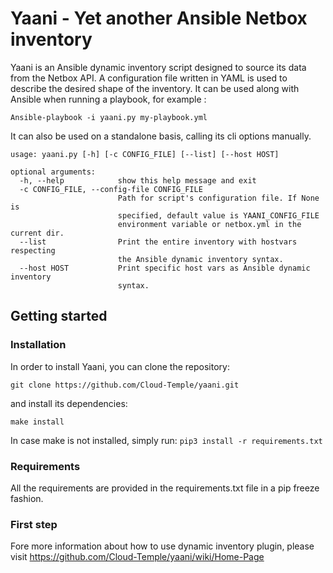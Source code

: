 # Yaani - Yet another Ansible Netbox inventory

Yaani is an Ansible dynamic inventory script designed to source its data from the Netbox API. A configuration file written in YAML is used to describe the desired shape of the inventory. It can be used along with Ansible when running a playbook, for example :
```
Ansible-playbook -i yaani.py my-playbook.yml
```

It can also be used on a standalone basis, calling its cli options manually.
```
usage: yaani.py [-h] [-c CONFIG_FILE] [--list] [--host HOST]

optional arguments:
  -h, --help            show this help message and exit
  -c CONFIG_FILE, --config-file CONFIG_FILE
                        Path for script's configuration file. If None is
                        specified, default value is YAANI_CONFIG_FILE
                        environment variable or netbox.yml in the current dir.
  --list                Print the entire inventory with hostvars respecting
                        the Ansible dynamic inventory syntax.
  --host HOST           Print specific host vars as Ansible dynamic inventory
                        syntax.
```

## Getting started

### Installation

In order to install Yaani, you can clone the repository:
```
git clone https://github.com/Cloud-Temple/yaani.git
```

and install its dependencies:
```
make install
```

In case make is not installed, simply run:
```pip3 install -r requirements.txt```

### Requirements

All the requirements are provided in the requirements.txt file in a pip freeze fashion.

### First step

Fore more information about how to use dynamic inventory plugin, please visit https://github.com/Cloud-Temple/yaani/wiki/Home-Page
